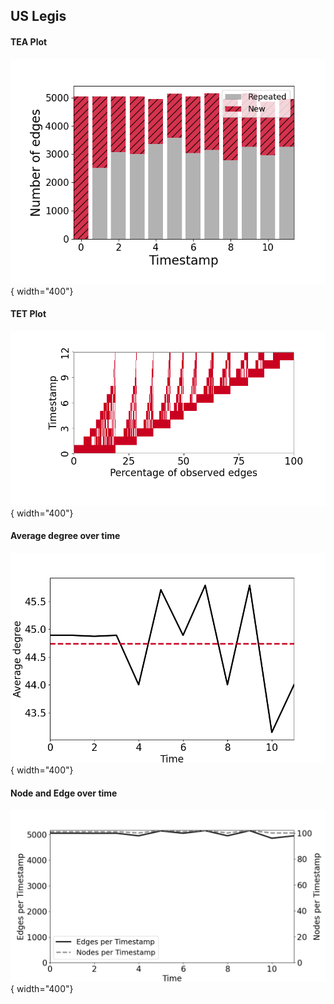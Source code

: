

## US Legis
#### TEA Plot
![image](TEA/USLegis.png){ width="400"}
#### TET Plot
![image](TET/USLegis.png){ width="400"}
#### Average degree over time
![image](degree/USLegis_ave_degree_per_ts.png){ width="400"}


#### Node and Edge over time
![image](node_edge/USLegis_node&edge_per_ts.png){ width="400"}
